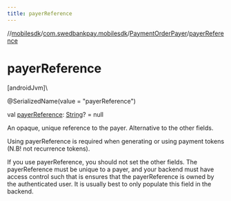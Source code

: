 ```yaml
---
title: payerReference
---
```

//[mobilesdk](../../../index.html)/[com.swedbankpay.mobilesdk](../index.html)/[PaymentOrderPayer](index.html)/[payerReference](payer-reference.html)



# payerReference



[androidJvm]\




@SerializedName(value = "payerReference")



val [payerReference](payer-reference.html): [String](https://kotlinlang.org/api/latest/jvm/stdlib/kotlin/-string/index.html)? = null



An opaque, unique reference to the payer. Alternative to the other fields.



Using payerReference is required when generating or using payment tokens (N.B! not recurrence tokens).



If you use payerReference, you should not set the other fields. The payerReference must be unique to a payer, and your backend must have access control such that is ensures that the payerReference is owned by the authenticated user. It is usually best to only populate this field in the backend.




